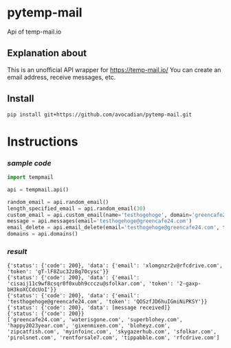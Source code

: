 # pytemp-mail
Api of temp-mail.io

## Explanation about
This is an unofficial API wrapper for https://temp-mail.io/
You can create an email address, receive messages, etc.

## Install
`pip install git+https://github.com/avocadian/pytemp-mail.git`

# Instructions
### *sample code*
```py
import tempmail

api = tempmail.api()

random_email = api.random_email()
length_specified_email = api.random_email(30)
custom_email = api.custom_email(name='testhogehoge', domain='greencafe24.com')
message = api.messages(email='testhogehoge@greencafe24.com')
email_delete = api.email_delete(email='testhogehoge@greencafe24.com', token='QOSzfJD6huIGmiNiPKSY')
domains = api.domains()
```
### *result*
```
{'status': {'code': 200}, 'data': {'email': 'xlomgnzr2v@rfcdrive.com', 'token': 'gT-lF8Zuc32zBq7Ocysc'}}
{'status': {'code': 200}, 'data': {'email': 'cisaij11c9wf8csqr0f0xubh9ccczu@sfolkar.com', 'token': '2-gaxp-bH3koXCCdcUoI'}}
{'status': {'code': 200}, 'data': {'email': 'testhogehoge@greencafe24.com', 'token': 'QOSzfJD6huIGmiNiPKSY'}}
{'status': {'code': 200}, 'data': [message received]}
{'status': {'code': 200}}
['greencafe24.com', 'waterisgone.com', 'superblohey.com', 'happy2023year.com', 'gixenmixen.com', 'bloheyz.com', 'zipcatfish.com', 'myinfoinc.com', 'skygazerhub.com', 'sfolkar.com', 'pirolsnet.com', 'rentforsale7.com', 'tippabble.com', 'rfcdrive.com']
```
